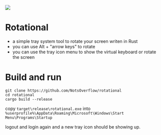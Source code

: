 ![](icon/icon.ico)

# Rotational

- a simple tray system tool to rotate your screen writen in Rust
- you can use Alt + "arrow keys" to rotate
- you can use the tray icon menu to show the virtual keyboard or rotate the screen

# Build and run

```
git clone https://github.com/NotsOverflow/rotational
cd rotational
cargo build --release
```

copy `target\release\rotational.exe` into `%userprofile%\AppData\Roaming\Microsoft\Windows\Start Menu\Programs\Startup`

logout and login again and a new tray icon should be showing up.
